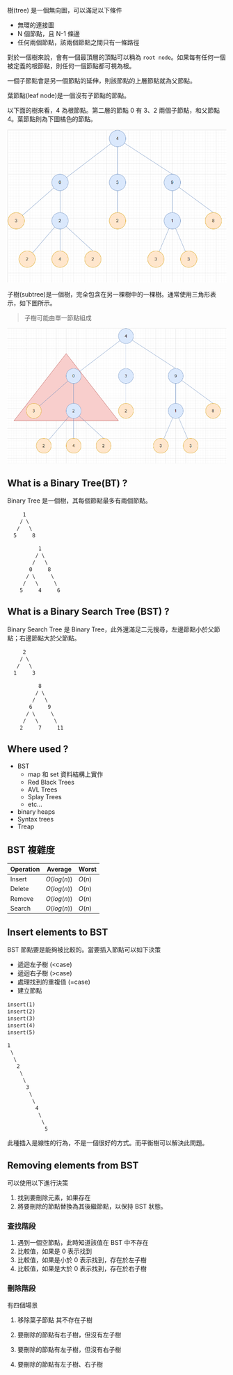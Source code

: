 樹(tree) 是一個無向圖，可以滿足以下條件

- 無環的連接圖
- N 個節點，且 N-1 條邊
- 任何兩個節點，該兩個節點之間只有一條路徑

對於一個樹來說，會有一個最頂層的頂點可以稱為 `root node`。如果每有任何一個被定義的根節點，則任何一個節點都可視為根。

一個子節點會是另一個節點的延伸，則該節點的上層節點就為父節點。

葉節點(leaf node)是一個沒有子節點的節點。

以下面的樹來看，4 為根節點。第二層的節點 0 有 3、2 兩個子節點，和父節點 4。葉節點則為下圖橘色的節點。

![Tree](../images/tree.png)


子樹(subtree)是一個樹，完全包含在另一棵樹中的一棵樹。通常使用三角形表示，如下圖所示。

>子樹可能由單一節點組成

![Subtree](../images/subtree.png)

## What is a Binary Tree(BT) ?
Binary Tree 是一個樹，其每個節點最多有兩個節點。


```
     1
    / \
   /   \
  5     8
```


```
          1
         / \
        /   \
       0     8
      / \     \  
     /   \     \
    5     4     6
```

## What is a Binary Search Tree (BST) ?

Binary Search Tree 是 Binary Tree，此外還滿足二元搜尋，左邊節點小於父節點；右邊節點大於父節點。

```
     2
    / \
   /   \
  1     3
```

```
          8
         / \
        /   \
       6     9
      / \     \  
     /   \     \
    2     7     11
```

## Where used ?
- BST
    - map 和 set 資料結構上實作
    - Red Black Trees
    - AVL Trees    
    - Splay Trees
    - etc...
- binary heaps
- Syntax trees
- Treap

## BST 複雜度

| Operation | Average | Worst |
|---|---|---|
|Insert|$O(log(n))$|$O(n)$|
|Delete|$O(log(n))$|$O(n)$|
|Remove|$O(log(n))$|$O(n)$|
|Search|$O(log(n))$|$O(n)$|

## Insert elements to BST
BST 節點要是能夠被比較的。當要插入節點可以如下決策

- 遞迴左子樹 (<case)
- 遞迴右子樹 (>case)
- 處理找到的重複值 (=case)
- 建立節點



```
insert(1)
insert(2)
insert(3)
insert(4)
insert(5)
```

```
1
 \
  \
   2
    \
     \
      3
       \
        \
         4
          \
           \
            5
```

此種插入是線性的行為，不是一個很好的方式。而平衡樹可以解決此問題。

## Removing elements from BST
可以使用以下進行決策

1. 找到要刪除元素，如果存在
2. 將要刪除的節點替換為其後繼節點，以保持 BST 狀態。

### 查找階段
1. 遇到一個空節點，此時知道該值在 BST 中不存在
2. 比較值，如果是 0 表示找到
3. 比較值，如果是小於 0 表示找到，存在於左子樹
4. 比較值，如果是大於 0 表示找到，存在於右子樹

### 刪除階段
有四個場景

1. 移除葉子節點
其不存在子樹

2. 要刪除的節點有右子樹，但沒有左子樹

3. 要刪除的節點有左子樹，但沒有右子樹

4. 要刪除的節點有左子樹、右子樹
